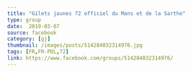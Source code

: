 ```yaml
---
title: "Gilets jaunes 72 officiel du Mans et de la Sarthe"
type: group
date:  2019-03-07
source: facebook
category: [gj]
thumbnail: /images/posts/514284032314976.jpg
tags: [FR,FR-PDL,72]
link: https://www.facebook.com/groups/514284032314976/
---
```

